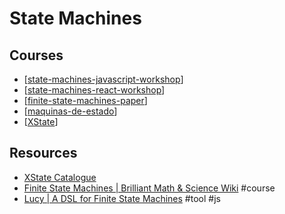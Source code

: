 # State Machines

## Courses

- [[state-machines-javascript-workshop]]
- [[state-machines-react-workshop]]
- [[finite-state-machines-paper]]
- [[maquinas-de-estado]]
- [[XState]]


## Resources

- [XState Catalogue](https://xstate-catalogue.com/)
- [Finite State Machines \| Brilliant Math & Science Wiki](https://brilliant.org/wiki/finite-state-machines/) #course
- [Lucy \| A DSL for Finite State Machines](https://lucylang.org/) #tool #js

[//begin]: # "Autogenerated link references for markdown compatibility"
[state-machines-javascript-workshop]: state-machines-javascript-workshop "State Machines workshop"
[state-machines-react-workshop]: state-machines-react-workshop "State machines react workshop"
[finite-state-machines-paper]: finite-state-machines-paper "finite-state-machines-paper"
[maquinas-de-estado]: maquinas-de-estado "maquinas-de-estado"
[XState]: XState "XState"
[//end]: # "Autogenerated link references"
